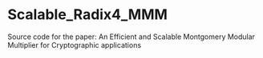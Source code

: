 # Scalable_Radix4_MMM
Source code for the paper: An Efficient and Scalable Montgomery Modular Multiplier for Cryptographic applications
